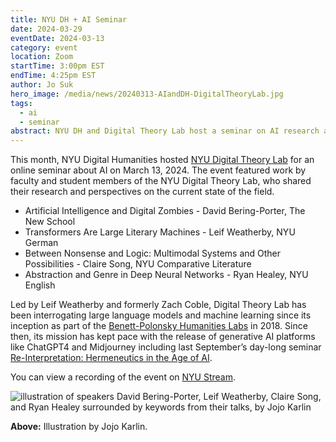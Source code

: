 ```yaml
---
title: NYU DH + AI Seminar
date: 2024-03-29
eventDate: 2024-03-13
category: event
location: Zoom
startTime: 3:00pm EST
endTime: 4:25pm EST
author: Jo Suk
hero_image: /media/news/20240313-AIandDH-DigitalTheoryLab.jpg
tags:
  - ai
  - seminar
abstract: NYU DH and Digital Theory Lab host a seminar on AI research and current issues
---
```


This month, NYU Digital Humanities hosted [NYU Digital Theory Lab](https://digitalhumanities.nyu.edu/projects/digital-theory-lab/) for an online seminar about AI on March 13, 2024. The event featured work by faculty and student members of the NYU Digital Theory Lab, who shared their research and perspectives on the current state of the field.

- Artificial Intelligence and Digital Zombies - David Bering-Porter, The New School
- Transformers Are Large Literary Machines - Leif Weatherby, NYU German
- Between Nonsense and Logic: Multimodal Systems and Other Possibilities - Claire Song, NYU Comparative Literature
- Abstraction and Genre in Deep Neural Networks - Ryan Healey, NYU English

Led by Leif Weatherby and formerly Zach Coble, Digital Theory Lab has been interrogating large language models and machine learning since its inception as part of the [Benett-Polonsky Humanities Labs](https://hlabs.nyuhumanities.org/about/) in 2018. Since then, its mission has kept pace with the release of generative AI platforms like ChatGPT4 and Midjourney including last September’s day-long seminar [Re-Interpretation: Hermeneutics in the Age of AI](https://as.nyu.edu/departments/english/Events/fall-2023/re-interpretation--hermeneutics-in-the-age-of-ai.html).

You can view a recording of the event on [NYU Stream](https://stream.nyu.edu/media/t/1_biun5t5q).

<img src="/media/news/20240313-AIandDH-DigitalTheoryLab.jpg" style="max-height:350px" alt="illustration of speakers David Bering-Porter, Leif Weatherby, Claire Song, and Ryan Healey surrounded by keywords from their talks, by Jojo Karlin"/>

**Above:** Illustration by Jojo Karlin.
